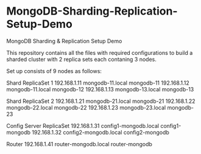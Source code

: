 # MongoDB-Sharding-Replication-Setup-Demo
MongoDB Sharding &amp; Replication Setup Demo

This repository contains all the files with required configurations to build a sharded cluster with 2 replica sets each contaning 3 nodes. 

Set up consists of 9 nodes as follows: 

Shard ReplicaSet 1
  192.168.1.11	mongodb-11.local	mongodb-11
  192.168.1.12	mongodb-11.local	mongodb-12
  192.168.1.13	mongodb-13.local	mongodb-13

Shard ReplicaSet 2
  192.168.1.21	mongodb-21.local	mongodb-21
  192.168.1.22	mongodb-22.local	mongodb-22
  192.168.1.23	mongodb-23.local	mongodb-23

Config Server ReplicaSet
  192.168.1.31	config1-mongodb.local	config1-mongodb
  192.168.1.32	config2-mongodb.local	config2-mongodb

Router
  192.168.1.41	router-mongodb.local	router-mongodb
